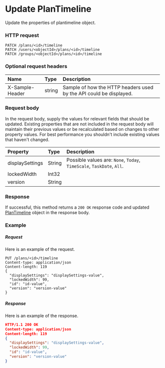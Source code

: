 # Update PlanTimeline

Update the properties of plantimeline object.
### HTTP request
```http
PATCH /plans/<id>/timeline
PATCH /users/<objectId>/plans/<id>/timeline
PATCH /groups/<objectId>/plans/<id>/timeline
```
### Optional request headers
| Name       | Type | Description|
|:-----------|:------|:----------|
| X-Sample-Header  | string  | Sample of how the HTTP headers used by the API could be displayed.|

### Request body
In the request body, supply the values for relevant fields that should be updated. Existing properties that are not included in the request body will maintain their previous values or be recalculated based on changes to other property values. For best performance you shouldn't include existing values that haven't changed.

| Property	   | Type	|Description|
|:---------------|:--------|:----------|
|displaySettings|String| Possible values are: `None`, `Today`, `TimeScale`, `TaskDate`, `All`.|
|lockedWidth|Int32||
|version|String||

### Response
If successful, this method returns a `200 OK` response code and updated [PlanTimeline](../resources/plantimeline.md) object in the response body.
### Example
##### Request
Here is an example of the request.
```http
PUT /plans/<id>/timeline
Content-type: application/json
Content-length: 119
{
  "displaySettings": "displaySettings-value",
  "lockedWidth": 99,
  "id": "id-value",
  "version": "version-value"
}
```
##### Response
Here is an example of the response.
```json
HTTP/1.1 200 OK
Content-type: application/json
Content-length: 119
{
  "displaySettings": "displaySettings-value",
  "lockedWidth": 99,
  "id": "id-value",
  "version": "version-value"
}
```

<!-- uuid: 0154b741-e993-4037-9246-0c49d5d31a4b
2015-10-12 23:28:11 UTC -->